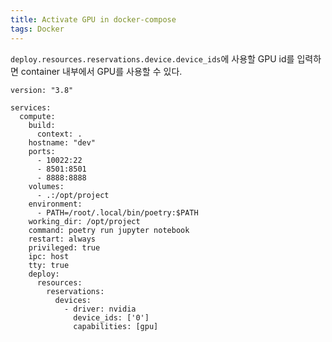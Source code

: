 ```yaml
---
title: Activate GPU in docker-compose
tags: Docker
---
```


<!--more-->

`deploy.resources.reservations.device.device_ids`에 사용할 GPU id를 입력하면 container 내부에서 GPU를 사용할 수 있다.

```docker-compose
version: "3.8"

services:
  compute:
    build:
      context: .
    hostname: "dev"
    ports:
      - 10022:22
      - 8501:8501
      - 8888:8888
    volumes:
      - .:/opt/project
    environment:
      - PATH=/root/.local/bin/poetry:$PATH
    working_dir: /opt/project
    command: poetry run jupyter notebook
    restart: always
    privileged: true
    ipc: host
    tty: true
    deploy:
      resources:
        reservations:
          devices:
            - driver: nvidia
              device_ids: ['0']
              capabilities: [gpu]
```
